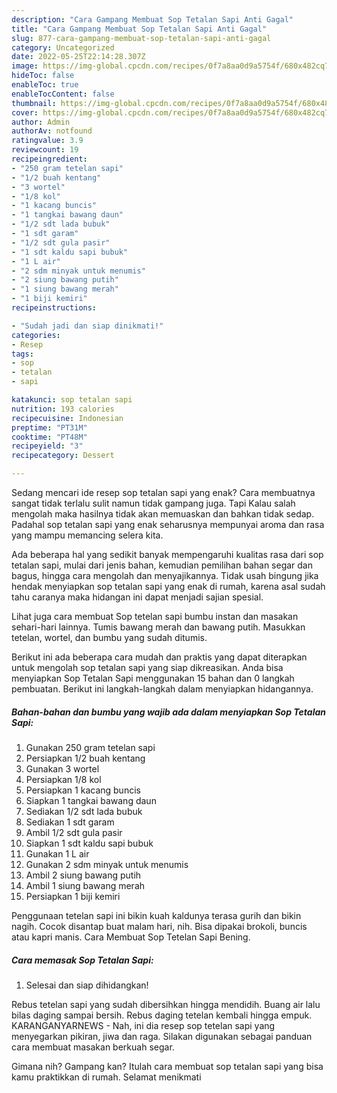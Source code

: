 ```yaml
---
description: "Cara Gampang Membuat Sop Tetalan Sapi Anti Gagal"
title: "Cara Gampang Membuat Sop Tetalan Sapi Anti Gagal"
slug: 877-cara-gampang-membuat-sop-tetalan-sapi-anti-gagal
category: Uncategorized
date: 2022-05-25T22:14:28.307Z
image: https://img-global.cpcdn.com/recipes/0f7a8aa0d9a5754f/680x482cq70/sop-tetalan-sapi-foto-resep-utama.jpg
hideToc: false
enableToc: true
enableTocContent: false
thumbnail: https://img-global.cpcdn.com/recipes/0f7a8aa0d9a5754f/680x482cq70/sop-tetalan-sapi-foto-resep-utama.jpg
cover: https://img-global.cpcdn.com/recipes/0f7a8aa0d9a5754f/680x482cq70/sop-tetalan-sapi-foto-resep-utama.jpg
author: Admin
authorAv: notfound
ratingvalue: 3.9
reviewcount: 19
recipeingredient:
- "250 gram tetelan sapi"
- "1/2 buah kentang"
- "3 wortel"
- "1/8 kol"
- "1 kacang buncis"
- "1 tangkai bawang daun"
- "1/2 sdt lada bubuk"
- "1 sdt garam"
- "1/2 sdt gula pasir"
- "1 sdt kaldu sapi bubuk"
- "1 L air"
- "2 sdm minyak untuk menumis"
- "2 siung bawang putih"
- "1 siung bawang merah"
- "1 biji kemiri"
recipeinstructions:

- "Sudah jadi dan siap dinikmati!"
categories:
- Resep
tags:
- sop
- tetalan
- sapi

katakunci: sop tetalan sapi 
nutrition: 193 calories
recipecuisine: Indonesian
preptime: "PT31M"
cooktime: "PT48M"
recipeyield: "3"
recipecategory: Dessert

---
```



Sedang mencari ide resep sop tetalan sapi yang enak? Cara membuatnya sangat tidak terlalu sulit namun tidak gampang juga. Tapi Kalau salah mengolah maka hasilnya tidak akan memuaskan dan bahkan tidak sedap. Padahal sop tetalan sapi yang enak seharusnya mempunyai aroma dan rasa yang mampu memancing selera kita.


Ada beberapa hal yang sedikit banyak mempengaruhi kualitas rasa dari sop tetalan sapi, mulai dari jenis bahan, kemudian pemilihan bahan segar dan bagus, hingga cara mengolah dan menyajikannya. Tidak usah bingung jika hendak menyiapkan sop tetalan sapi yang enak di rumah, karena asal sudah tahu caranya maka hidangan ini dapat menjadi sajian spesial.

Lihat juga cara membuat Sop tetelan sapi bumbu instan dan masakan sehari-hari lainnya. Tumis bawang merah dan bawang putih. Masukkan tetelan, wortel, dan bumbu yang sudah ditumis.


Berikut ini ada beberapa cara mudah dan praktis yang dapat diterapkan untuk mengolah sop tetalan sapi yang siap dikreasikan. Anda bisa menyiapkan Sop Tetalan Sapi menggunakan 15 bahan dan 0 langkah pembuatan. Berikut ini langkah-langkah dalam menyiapkan hidangannya.

<!--inarticleads1-->

##### Bahan-bahan dan bumbu yang wajib ada dalam menyiapkan Sop Tetalan Sapi:

1. Gunakan 250 gram tetelan sapi
1. Persiapkan 1/2 buah kentang
1. Gunakan 3 wortel
1. Persiapkan 1/8 kol
1. Persiapkan 1 kacang buncis
1. Siapkan 1 tangkai bawang daun
1. Sediakan 1/2 sdt lada bubuk
1. Sediakan 1 sdt garam
1. Ambil 1/2 sdt gula pasir
1. Siapkan 1 sdt kaldu sapi bubuk
1. Gunakan 1 L air
1. Gunakan 2 sdm minyak untuk menumis
1. Ambil 2 siung bawang putih
1. Ambil 1 siung bawang merah
1. Persiapkan 1 biji kemiri


Penggunaan tetelan sapi ini bikin kuah kaldunya terasa gurih dan bikin nagih. Cocok disantap buat malam hari, nih. Bisa dipakai brokoli, buncis atau kapri manis. Cara Membuat Sop Tetelan Sapi Bening. 

<!--inarticleads2-->

##### Cara memasak Sop Tetalan Sapi:


1. Selesai dan siap dihidangkan!

Rebus tetelan sapi yang sudah dibersihkan hingga mendidih. Buang air lalu bilas daging sampai bersih. Rebus daging tetelan kembali hingga empuk. KARANGANYARNEWS - Nah, ini dia resep sop tetelan sapi yang menyegarkan pikiran, jiwa dan raga. Silakan digunakan sebagai panduan cara membuat masakan berkuah segar. 

Gimana nih? Gampang kan? Itulah cara membuat sop tetalan sapi yang bisa kamu praktikkan di rumah. Selamat menikmati
